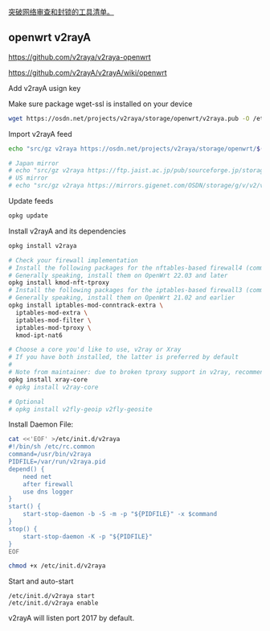 [突破网络审查和封锁的工具清单。](https://github.com/aturl/awesome-anti-gfw/tree/master)


## openwrt v2rayA 
https://github.com/v2raya/v2raya-openwrt

https://github.com/v2rayA/v2rayA/wiki/openwrt

Add v2rayA usign key

Make sure package wget-ssl is installed on your device
```bash
wget https://osdn.net/projects/v2raya/storage/openwrt/v2raya.pub -O /etc/opkg/keys/94cc2a834fb0aa03
```
Import v2rayA feed

```bash
echo "src/gz v2raya https://osdn.net/projects/v2raya/storage/openwrt/$(. /etc/openwrt_release && echo "$DISTRIB_ARCH")" | tee -a "/etc/opkg/customfeeds.conf"

# Japan mirror
# echo "src/gz v2raya https://ftp.jaist.ac.jp/pub/sourceforge.jp/storage/g/v/v2/v2raya/openwrt/$(. /etc/openwrt_release && echo "$DISTRIB_ARCH")" | tee -a "/etc/opkg/customfeeds.conf"
# US mirror
# echo "src/gz v2raya https://mirrors.gigenet.com/OSDN/storage/g/v/v2/v2raya/openwrt/$(. /etc/openwrt_release && echo "$DISTRIB_ARCH")" | tee -a "/etc/opkg/customfeeds.conf"
```
Update feeds

```bash
opkg update
```
Install v2rayA and its dependencies

```bash
opkg install v2raya

# Check your firewall implementation
# Install the following packages for the nftables-based firewall4 (command -v fw4)
# Generally speaking, install them on OpenWrt 22.03 and later
opkg install kmod-nft-tproxy
# Install the following packages for the iptables-based firewall3 (command -v fw3)
# Generally speaking, install them on OpenWrt 21.02 and earlier
opkg install iptables-mod-conntrack-extra \
  iptables-mod-extra \
  iptables-mod-filter \
  iptables-mod-tproxy \
  kmod-ipt-nat6

# Choose a core you'd like to use, v2ray or Xray
# If you have both installed, the latter is preferred by default
#
# Note from maintainer: due to broken tproxy support in v2ray, recommend using Xray instead
opkg install xray-core
# opkg install v2ray-core

# Optional
# opkg install v2fly-geoip v2fly-geosite
```
Install Daemon File:

```bash
cat <<'EOF' >/etc/init.d/v2raya
#!/bin/sh /etc/rc.common
command=/usr/bin/v2raya
PIDFILE=/var/run/v2raya.pid
depend() {
	need net
	after firewall
	use dns logger
}
start() {
	start-stop-daemon -b -S -m -p "${PIDFILE}" -x $command
}
stop() {
	start-stop-daemon -K -p "${PIDFILE}"
}
EOF

chmod +x /etc/init.d/v2raya
```
Start and auto-start
```
/etc/init.d/v2raya start
/etc/init.d/v2raya enable
```
v2rayA will listen port 2017 by default.



